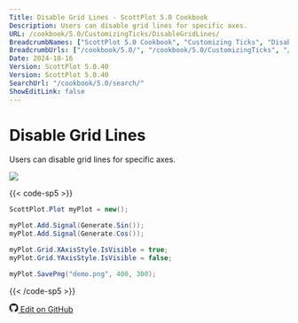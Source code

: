 ```yaml
---
Title: Disable Grid Lines - ScottPlot 5.0 Cookbook
Description: Users can disable grid lines for specific axes.
URL: /cookbook/5.0/CustomizingTicks/DisableGridLines/
BreadcrumbNames: ["ScottPlot 5.0 Cookbook", "Customizing Ticks", "Disable Grid Lines"]
BreadcrumbUrls: ["/cookbook/5.0/", "/cookbook/5.0/CustomizingTicks", "/cookbook/5.0/CustomizingTicks/DisableGridLines"]
Date: 2024-10-16
Version: ScottPlot 5.0.40
Version: ScottPlot 5.0.40
SearchUrl: "/cookbook/5.0/search/"
ShowEditLink: false
---
```


# Disable Grid Lines


Users can disable grid lines for specific axes.

[![](/cookbook/5.0/images/DisableGridLines.png?241016194708)](/cookbook/5.0/images/DisableGridLines.png?241016194708)

{{< code-sp5 >}}

```cs
ScottPlot.Plot myPlot = new();

myPlot.Add.Signal(Generate.Sin());
myPlot.Add.Signal(Generate.Cos());

myPlot.Grid.XAxisStyle.IsVisible = true;
myPlot.Grid.YAxisStyle.IsVisible = false;

myPlot.SavePng("demo.png", 400, 300);

```

{{< /code-sp5 >}}

<a href='https://github.com/ScottPlot/ScottPlot/blob/main/src/ScottPlot5/ScottPlot5%20Cookbook/Recipes/Axis/CustomizingTicks.cs'><svg xmlns="http://www.w3.org/2000/svg" width="16" height="16" fill="currentColor" class="mb-1 bi bi-github" viewBox="0 0 16 16">
  <path d="M8 0C3.58 0 0 3.58 0 8c0 3.54 2.29 6.53 5.47 7.59.4.07.55-.17.55-.38 0-.19-.01-.82-.01-1.49-2.01.37-2.53-.49-2.69-.94-.09-.23-.48-.94-.82-1.13-.28-.15-.68-.52-.01-.53.63-.01 1.08.58 1.23.82.72 1.21 1.87.87 2.33.66.07-.52.28-.87.51-1.07-1.78-.2-3.64-.89-3.64-3.95 0-.87.31-1.59.82-2.15-.08-.2-.36-1.02.08-2.12 0 0 .67-.21 2.2.82.64-.18 1.32-.27 2-.27s1.36.09 2 .27c1.53-1.04 2.2-.82 2.2-.82.44 1.1.16 1.92.08 2.12.51.56.82 1.27.82 2.15 0 3.07-1.87 3.75-3.65 3.95.29.25.54.73.54 1.48 0 1.07-.01 1.93-.01 2.2 0 .21.15.46.55.38A8.01 8.01 0 0 0 16 8c0-4.42-3.58-8-8-8"/>
</svg> Edit on GitHub</a>

